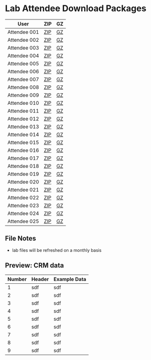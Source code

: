 Lab Attendee Download Packages
====================================


| User     | ZIP  | GZ  |
|------------|---|---|
| Attendee 001  | [ZIP](https://raw.githubusercontent.com/adobe/AEP-Hands-on-Labs/edit/master/labs/fsi/assets/001_fsi.zip)  |  [GZ](https://raw.githubusercontent.com/adobe/AEP-Hands-on-Labs/edit/master/labs/fsi/assets/001_fsi.tar.gz)  |
| Attendee 002  | [ZIP](https://github.com/adobe/AEP-Hands-on-Labs/edit/master/labs/fsi/assets/002_fsi.zip)  |  [GZ](https://github.com/adobe/AEP-Hands-on-Labs/edit/master/labs/fsi/assets/002_fsi.tar.gz)  |
| Attendee 003  | [ZIP](https://github.com/adobe/AEP-Hands-on-Labs/edit/master/labs/fsi/assets/003_fsi.zip)  |  [GZ](https://github.com/adobe/AEP-Hands-on-Labs/edit/master/labs/fsi/assets/003_fsi.tar.gz)  |
| Attendee 004  | <a href="assets/004_fsi.zip" download="004_fsi.zip">ZIP</a> |  [GZ](https://github.com/adobe/AEP-Hands-on-Labs/edit/master/labs/fsi/assets/004_fsi.tar.gz)  |
| Attendee 005  | [ZIP](assets/005_fsi.zip)  |  [GZ](assets/005_fsi.tar.gz)  |
| Attendee 006  | [ZIP](https://github.com/adobe/AEP-Hands-on-Labs/edit/master/labs/fsi/assets/006_fsi.zip)  |  [GZ](https://github.com/adobe/AEP-Hands-on-Labs/edit/master/labs/fsi/assets/006_fsi.tar.gz)  |
| Attendee 007  | <a id="raw-url" href="https://github.com/adobe/AEP-Hands-on-Labs/edit/master/labs/fsi/assets/007_fsi.zip">ZIP</a>  |  [GZ](https://github.com/adobe/AEP-Hands-on-Labs/edit/master/labs/fsi/assets/007_fsi.tar.gz)  |
| Attendee 008  | [ZIP](https://github.com/adobe/AEP-Hands-on-Labs/edit/master/labs/fsi/assets/008_fsi.zip)  |  [GZ](https://github.com/adobe/AEP-Hands-on-Labs/edit/master/labs/fsi/assets/008_fsi.tar.gz)  |
| Attendee 009  | [ZIP](https://github.com/adobe/AEP-Hands-on-Labs/edit/master/labs/fsi/assets/009_fsi.zip)  |  [GZ](https://github.com/adobe/AEP-Hands-on-Labs/edit/master/labs/fsi/assets/009_fsi.tar.gz)  |
| Attendee 010  | [ZIP](https://github.com/adobe/AEP-Hands-on-Labs/edit/master/labs/fsi/assets/010_fsi.zip)  |  [GZ](https://github.com/adobe/AEP-Hands-on-Labs/edit/master/labs/fsi/assets/010_fsi.tar.gz)  |
| Attendee 011  | [ZIP](https://github.com/adobe/AEP-Hands-on-Labs/edit/master/labs/fsi/assets/011_fsi.zip)  |  [GZ](https://github.com/adobe/AEP-Hands-on-Labs/edit/master/labs/fsi/assets/011_fsi.tar.gz)  |
| Attendee 012  | [ZIP](https://github.com/adobe/AEP-Hands-on-Labs/edit/master/labs/fsi/assets/012_fsi.zip)  |  [GZ](https://github.com/adobe/AEP-Hands-on-Labs/edit/master/labs/fsi/assets/012_fsi.tar.gz)  |
| Attendee 013  | [ZIP](https://github.com/adobe/AEP-Hands-on-Labs/edit/master/labs/fsi/assets/013_fsi.zip)  |  [GZ](https://github.com/adobe/AEP-Hands-on-Labs/edit/master/labs/fsi/assets/013_fsi.tar.gz)  |
| Attendee 014  | [ZIP](https://github.com/adobe/AEP-Hands-on-Labs/edit/master/labs/fsi/assets/014_fsi.zip)  |  [GZ](https://github.com/adobe/AEP-Hands-on-Labs/edit/master/labs/fsi/assets/014_fsi.tar.gz)  |
| Attendee 015  | [ZIP](https://github.com/adobe/AEP-Hands-on-Labs/edit/master/labs/fsi/assets/015_fsi.zip)  |  [GZ](https://github.com/adobe/AEP-Hands-on-Labs/edit/master/labs/fsi/assets/015_fsi.tar.gz)  |
| Attendee 016  | [ZIP](https://github.com/adobe/AEP-Hands-on-Labs/edit/master/labs/fsi/assets/016_fsi.zip)  |  [GZ](https://github.com/adobe/AEP-Hands-on-Labs/edit/master/labs/fsi/assets/016_fsi.tar.gz)  |
| Attendee 017  | [ZIP](https://github.com/adobe/AEP-Hands-on-Labs/edit/master/labs/fsi/assets/017_fsi.zip)  |  [GZ](https://github.com/adobe/AEP-Hands-on-Labs/edit/master/labs/fsi/assets/017_fsi.tar.gz)  |
| Attendee 018  | [ZIP](https://github.com/adobe/AEP-Hands-on-Labs/edit/master/labs/fsi/assets/018_fsi.zip)  |  [GZ](https://github.com/adobe/AEP-Hands-on-Labs/edit/master/labs/fsi/assets/018_fsi.tar.gz)  |
| Attendee 019  | [ZIP](https://github.com/adobe/AEP-Hands-on-Labs/edit/master/labs/fsi/assets/019_fsi.zip)  |  [GZ](https://github.com/adobe/AEP-Hands-on-Labs/edit/master/labs/fsi/assets/019_fsi.tar.gz)  |
| Attendee 020  | [ZIP](https://github.com/adobe/AEP-Hands-on-Labs/edit/master/labs/fsi/assets/020_fsi.zip)  |  [GZ](https://github.com/adobe/AEP-Hands-on-Labs/edit/master/labs/fsi/assets/020_fsi.tar.gz)  |
| Attendee 021  | [ZIP](https://github.com/adobe/AEP-Hands-on-Labs/edit/master/labs/fsi/assets/021_fsi.zip)  |  [GZ](https://github.com/adobe/AEP-Hands-on-Labs/edit/master/labs/fsi/assets/021_fsi.tar.gz)  |
| Attendee 022  | [ZIP](https://github.com/adobe/AEP-Hands-on-Labs/edit/master/labs/fsi/assets/022_fsi.zip)  |  [GZ](https://github.com/adobe/AEP-Hands-on-Labs/edit/master/labs/fsi/assets/022_fsi.tar.gz)  |
| Attendee 023  | [ZIP](https://github.com/adobe/AEP-Hands-on-Labs/edit/master/labs/fsi/assets/023_fsi.zip)  |  [GZ](https://github.com/adobe/AEP-Hands-on-Labs/edit/master/labs/fsi/assets/023_fsi.tar.gz)  |
| Attendee 024  | [ZIP](https://github.com/adobe/AEP-Hands-on-Labs/edit/master/labs/fsi/assets/024_fsi.zip)  |  [GZ](https://github.com/adobe/AEP-Hands-on-Labs/edit/master/labs/fsi/assets/024_fsi.tar.gz)  |
| Attendee 025  | [ZIP](https://github.com/adobe/AEP-Hands-on-Labs/edit/master/labs/fsi/assets/025_fsi.zip)  |  [GZ](https://github.com/adobe/AEP-Hands-on-Labs/edit/master/labs/fsi/assets/025_fsi.tar.gz)  |



File Notes
----------------------------
 - lab files will be refreshed on a monthly basis



Preview: CRM data
-----------------------------

| Number     | Header  | Example Data  |
|------------|---|---|
| 1  | sdf  |  sdf  |
| 2  | sdf  |  sdf  |
| 3  | sdf  |  sdf  |
| 4  | sdf  |  sdf  |
| 5  | sdf  |  sdf  |
| 6  | sdf  |  sdf  |
| 7  | sdf  |  sdf  |
| 8  | sdf  |  sdf  |
| 9  | sdf  |  sdf  |
